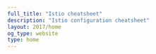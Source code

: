 ```yaml
---
full_title: "Istio cheatsheet"
description: "Istio configuration cheatsheet"
layout: 2017/home
og_type: website
type: home
---
```

